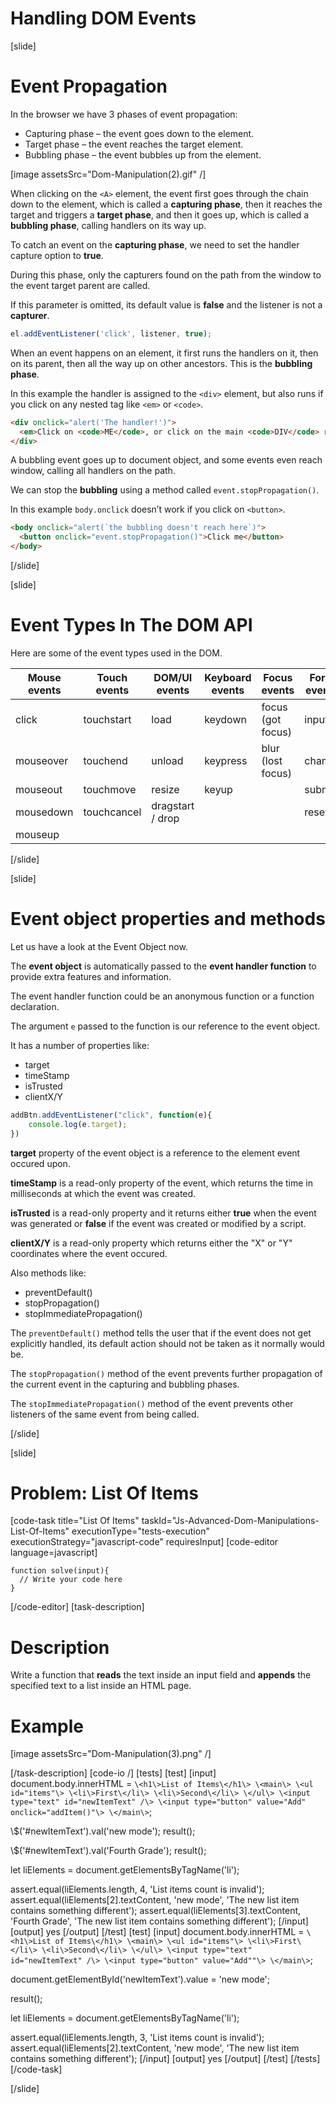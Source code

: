 # Handling DOM Events

[slide]
# Event Propagation

In the browser we have 3 phases of event propagation:

- Capturing phase – the event goes down to the element.
- Target phase – the event reaches the target element.
- Bubbling phase – the event bubbles up from the element.

[image assetsSrc="Dom-Manipulation(2).gif" /]

When clicking on the `<A>` element, the event first goes through the chain down to the element, which is called a **capturing phase**, then it reaches the target and triggers a **target phase**, and then it goes up, which is called a **bubbling phase**, calling handlers on its way up.

To catch an event on the **capturing phase**, we need to set the handler capture option to **true**.

During this phase, only the capturers found on the path from the window to the event target parent are called.

If this parameter is omitted, its default value is **false** and the listener is not a **capturer**.

```js
el.addEventListener('click', listener, true);
```

When an event happens on an element, it first runs the handlers on it, then on its parent, then all the way up on other ancestors. This is the **bubbling phase**.

In this example the handler is assigned to the `<div>` element, but also runs if you click on any nested tag like `<em>` or `<code>`.

```html
<div onclick="alert('The handler!')">
  <em>Click on <code>ME</code>, or click on the main <code>DIV</code> runs.</em>
</div>
```

A bubbling event goes up to document object, and some events even reach window, calling all handlers on the path.

We can stop the **bubbling** using a method called `event.stopPropagation()`.

In this example `body.onclick` doesn’t work if you click on `<button>`.

```html
<body onclick="alert(`the bubbling doesn't reach here`)">
  <button onclick="event.stopPropagation()">Click me</button>
</body>
```

[/slide]

[slide]

# Event Types In The DOM API

Here are some of the event types used in the DOM.

| **Mouse events** | **Touch events** | **DOM/UI events** | **Keyboard events** | **Focus events** | **Form events** |
| --- | --- | --- | --- | --- | --- |
| click | touchstart | load | keydown | focus (got focus) | input |
| mouseover | touchend | unload | keypress | blur (lost focus) | change |
| mouseout | touchmove | resize | keyup |  | submit |
| mousedown | touchcancel | dragstart / drop |  |  | reset |
| mouseup |  |  |  |  |  |

[/slide]

[slide]

# Event object properties and methods

Let us have a look at the Event Object now.

The **event object** is automatically passed to the **event handler function** to provide extra features and information.

The event handler function could be an anonymous function or a function declaration.

The argument `e` passed to the function is our reference to the event object. 

It has a number of properties like:
- target
- timeStamp
- isTrusted
- clientX/Y

```js
addBtn.addEventListener("click", function(e){
    console.log(e.target);
})
```

**target** property of the event object is a reference to the element event occured upon.

**timeStamp** is a read-only property of the event, which returns the time in milliseconds at which the event was created.

**isTrusted** is a read-only property and it returns either **true** when the event was generated or **false** if the event was created or modified by a script.

**clientX/Y** is a read-only property which returns either the "X" or "Y" coordinates where the event occured.

Also methods like:
- preventDefault()
- stopPropagation()
- stopImmediatePropagation()

The `preventDefault()` method tells the user that if the event does not get explicitly handled, its default action should not be taken as it normally would be.

The `stopPropagation()` method of the event prevents further propagation of the current event in the capturing and bubbling phases.

The `stopImmediatePropagation()` method of the event prevents other listeners of the same event from being called.

[/slide]

[slide]
# Problem: List Of Items
[code-task title="List Of Items" taskId="Js-Advanced-Dom-Manipulations-List-Of-Items" executionType="tests-execution" executionStrategy="javascript-code" requiresInput]
[code-editor language=javascript]
```
function solve(input){
  // Write your code here
}
```
[/code-editor]
[task-description]
# Description
Write a function that **reads** the text inside an input field and **appends** the specified text to a list inside an HTML page.

# Example
[image assetsSrc="Dom-Manipulation(3).png" /]

[/task-description]
[code-io /]
[tests]
[test]
[input]
document.body.innerHTML = `
\<h1\>List of Items\</h1\>
    \<main\>
        \<ul id="items"\>
            \<li\>First\</li\>
            \<li\>Second\</li\>
        \</ul\>
        \<input type="text" id="newItemText" /\>
        \<input type="button" value="Add" onclick="addItem()"\>
    \</main\>
`;

\\$('\#newItemText').val('new mode');
result();

\\$('\#newItemText').val('Fourth Grade');
result();

let liElements = document.getElementsByTagName('li');

assert.equal(liElements.length, 4, 'List items count is invalid');
assert.equal(liElements\[2\].textContent, 'new mode', 'The new list item contains something different');
assert.equal(liElements\[3\].textContent, 'Fourth Grade', 'The new list item contains something different');
[/input]
[output]
yes
[/output]
[/test]
[test]
[input]
document.body.innerHTML = `
\<h1\>List of Items\</h1\>
    \<main\>
        \<ul id="items"\>
            \<li\>First\</li\>
            \<li\>Second\</li\>
        \</ul\>
        \<input type="text" id="newItemText" /\>
        \<input type="button" value="Add""\>
    \</main\>
`;

document.getElementById('newItemText').value = 'new mode';

result();

let liElements = document.getElementsByTagName('li');

assert.equal(liElements.length, 3, 'List items count is invalid');
assert.equal(liElements\[2\].textContent, 'new mode', 'The new list item contains something different');
[/input]
[output]
yes
[/output]
[/test]
[/tests]
[/code-task]

[/slide]

